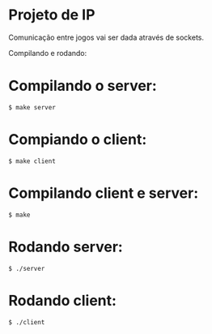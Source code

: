 # Projeto de IP


Comunicação entre jogos vai ser dada através de sockets.

Compilando e rodando:
# Compilando o server:
	$ make server 
# Compiando o client:
	$ make client
# Compilando client e server:
	$ make
# Rodando server:
	$ ./server
# Rodando client:
	$ ./client
